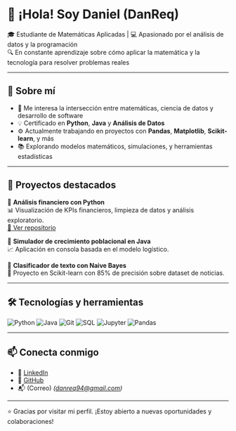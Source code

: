 # 👋 ¡Hola! Soy Daniel (DanReq)

🎓 Estudiante de Matemáticas Aplicadas | 💻 Apasionado por el análisis de datos y la programación  
🔍 En constante aprendizaje sobre cómo aplicar la matemática y la tecnología para resolver problemas reales

---

## 🧠 Sobre mí

- 🎯 Me interesa la intersección entre matemáticas, ciencia de datos y desarrollo de software  
- 💡 Certificado en **Python**, **Java** y **Análisis de Datos**  
- ⚙️ Actualmente trabajando en proyectos con **Pandas**, **Matplotlib**, **Scikit-learn**, y más  
- 📚 Explorando modelos matemáticos, simulaciones, y herramientas estadísticas

---

## 💼 Proyectos destacados

🔹 **Análisis financiero con Python**  
📊 Visualización de KPIs financieros, limpieza de datos y análisis exploratorio.  
[🔗 Ver repositorio](#) <!-- Cambia este enlace cuando lo tengas -->

🔹 **Simulador de crecimiento poblacional en Java**  
📈 Aplicación en consola basada en el modelo logístico.  

🔹 **Clasificador de texto con Naive Bayes**  
🧠 Proyecto en Scikit-learn con 85% de precisión sobre dataset de noticias.

---

## 🛠️ Tecnologías y herramientas

![Python](https://img.shields.io/badge/Python-3776AB?style=flat&logo=python&logoColor=white)
![Java](https://img.shields.io/badge/Java-ED8B00?style=flat&logo=java&logoColor=white)
![Git](https://img.shields.io/badge/Git-F05032?style=flat&logo=git&logoColor=white)
![SQL](https://img.shields.io/badge/SQL-336791?style=flat&logo=postgresql&logoColor=white)
![Jupyter](https://img.shields.io/badge/Jupyter-F37626?style=flat&logo=jupyter&logoColor=white)
![Pandas](https://img.shields.io/badge/Pandas-150458?style=flat&logo=pandas&logoColor=white)

---

## 📫 Conecta conmigo

- 💼 [LinkedIn](https://www.linkedin.com/in/danrq-mathdev)
- 🧠 [GitHub](https://github.com/DanReq)
- 📬 (Correo) *(danreq94@gmail.com)*

---

⭐ Gracias por visitar mi perfil. ¡Estoy abierto a nuevas oportunidades y colaboraciones!
